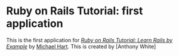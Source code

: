 # Ruby on Rails Tutorial: first application

This is the first application for [*Ruby on Rails Tutorial: Learn Rails by Example*](http://railstutorial.org/) by [Michael Hart](http://michaelhartl.com/). This is created by [Anthony White]
